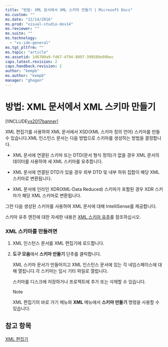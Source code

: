 ```yaml
---
title: "방법: XML 문서에서 XML 스키마 만들기 | Microsoft Docs"
ms.custom: ""
ms.date: "12/14/2016"
ms.prod: "visual-studio-dev14"
ms.reviewer: ""
ms.suite: ""
ms.technology: 
  - "vs-ide-general"
ms.tgt_pltfrm: ""
ms.topic: "article"
ms.assetid: 1d6700a9-fd67-4794-8997-399589e99bec
caps.latest.revision: 2
caps.handback.revision: 2
author: "kempb"
ms.author: "kempb"
manager: "ghogen"
---
```

# 방법: XML 문서에서 XML 스키마 만들기
[!INCLUDE[vs2017banner](../code-quality/includes/vs2017banner.md)]

XML 편집기를 사용하여 XML 문서에서 XSD\(XML 스키마 정의 언어\) 스키마를 만들 수 있습니다.XML 인스턴스 문서는 다음 방법으로 스키마를 생성하는 방법을 결정합니다.  
  
-   XML 문서에 연결된 스키마 또는 DTD\(문서 형식 정의\)가 없을 경우 XML 문서의 데이터를 사용하여 새 XML 스키마를 유추합니다.  
  
-   XML 문서에 연결된 DTD가 있을 경우 외부 DTD 및 내부 하위 집합이 해당 XML 스키마로 변환됩니다.  
  
-   XML 문서에 인라인 XDR\(XML\-Data Reduced\) 스키마가 포함된 경우 XDR 스키마가 해당 XML 스키마로 변환됩니다.  
  
 그런 다음 생성된 스키마를 사용하여 XML 문서에 대해 IntelliSense를 제공합니다.  
  
 스키마 유추 엔진에 대한 자세한 내용은 [XML 스키마 유추](../Topic/Inferring%20an%20XML%20Schema.md)를 참조하십시오.  
  
### XML 스키마를 만들려면  
  
1.  XML 인스턴스 문서를 XML 편집기에 로드합니다.  
  
2.  **도구 모음**에서 **스키마 만들기** 단추를 클릭합니다.  
  
     XML 스키마 문서가 만들어지고 XML 인스턴스 문서에 있는 각 네임스페이스에 대해 열립니다.각 스키마는 임시 기타 파일로 열립니다.  
  
     스키마를 디스크에 저장하거나 프로젝트에 추가 또는 삭제할 수 있습니다.  
  
    > [!NOTE]
    >  XML 편집기의 바로 가기 메뉴와 **XML** 메뉴에서 **스키마 만들기** 명령을 사용할 수 있습니다.  
  
## 참고 항목  
 [XML 편집기](../xml-tools/xml-editor.md)